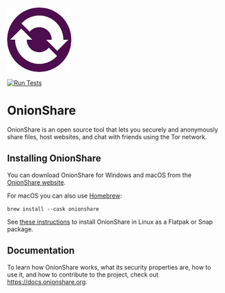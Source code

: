 ![OnionShare](/docs/source/_static/logo.png)

[![Run Tests](https://github.com/onionshare/onionshare/actions/workflows/tests.yml/badge.svg)](https://github.com/onionshare/onionshare/actions/workflows/tests.yml)

# OnionShare

OnionShare is an open source tool that lets you securely and anonymously share files, host websites, and chat with friends using the Tor network.

## Installing OnionShare

You can download OnionShare for Windows and macOS from the [OnionShare website](https://onionshare.org).

For macOS you can also use [Homebrew](https://brew.sh/):

```
brew install --cask onionshare
```

See [these instructions](https://docs.onionshare.org/2.6/en/install.html#linux) to install OnionShare in Linux as a Flatpak or Snap package.

## Documentation

To learn how OnionShare works, what its security properties are, how to use it, and how to contribute to the project, check out https://docs.onionshare.org.
